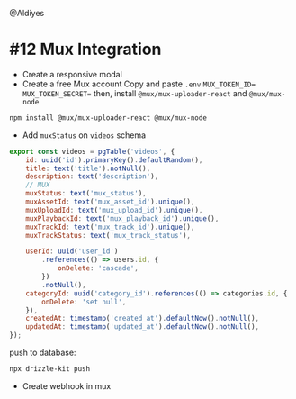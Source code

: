 @Aldiyes

# #12 Mux Integration

- Create a responsive modal
- Create a free Mux account
  Copy and paste `.env`
  `MUX_TOKEN_ID=`
  `MUX_TOKEN_SECRET=`
  then, install `@mux/mux-uploader-react` and `@mux/mux-node`

```bash
npm install @mux/mux-uploader-react @mux/mux-node
```

- Add `muxStatus` on `videos` schema

```js
export const videos = pgTable('videos', {
	id: uuid('id').primaryKey().defaultRandom(),
	title: text('title').notNull(),
	description: text('description'),
	// MUX
	muxStatus: text('mux_status'),
	muxAssetId: text('mux_asset_id').unique(),
	muxUploadId: text('mux_upload_id').unique(),
	muxPlaybackId: text('mux_playback_id').unique(),
	muxTrackId: text('mux_track_id').unique(),
	muxTrackStatus: text('mux_track_status'),

	userId: uuid('user_id')
		.references(() => users.id, {
			onDelete: 'cascade',
		})
		.notNull(),
	categoryId: uuid('category_id').references(() => categories.id, {
		onDelete: 'set null',
	}),
	createdAt: timestamp('created_at').defaultNow().notNull(),
	updatedAt: timestamp('updated_at').defaultNow().notNull(),
});
```

push to database:

```bash
npx drizzle-kit push
```

- Create webhook in mux
